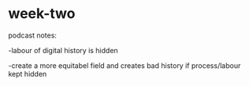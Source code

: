 # week-two

podcast notes:

  -labour of digital history is hidden 
  
  -create a more equitabel field and creates bad history if process/labour kept hidden
  
  
